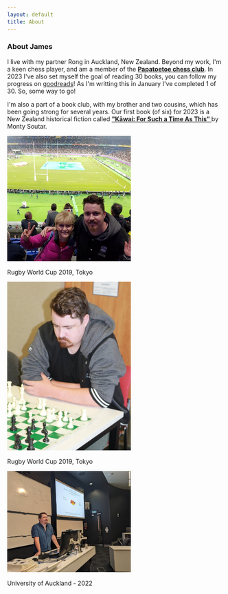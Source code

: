 ```yaml
---
layout: default
title: About
---
```

<!-- style="font-weight:bold" -->
<h3 class="mb-3">About James</h3>



<div class="container-fluid">
  <div class="row mb-4">
    <div class="col-sm-9 ">
    I live with my partner Rong in Auckland, New Zealand. Beyond my work, I'm a keen chess player, and am a member of the <b><a href="https://papatoetoechessclub.org.nz/">Papatoetoe chess club</a></b>. In 2023 I've also set myself the goal of reading 30 books, you can follow my progress on <a href="https://www.goodreads.com/user_challenges/40883878"> goodreads</a>! As I'm writting this in January I've completed 1 of 30. So, some way to go!

I'm also a part of a book club, with my brother and two cousins, which has been going strong for several years. Our first book (of six) for 2023 is a New Zealand historical fiction called <a href="https://www.goodreads.com/book/show/75564756-k-wai"><b>"Kāwai: For Such a Time As This" </b></a> by Monty Soutar. 
    </div>
    </div>

  <div class="row">
  <div class="col-sm-3 ">
<div class="card" style="width: 18rem;">
  <img src="imgs\profile_rugby.jpg" class="card-img-top" alt="...">
  <div class="card-body">
    <p class="card-text">Rugby World Cup 2019, Tokyo</p>
  </div>
</div>
</div>

<div class="col-sm-3 ">
<div class="card" style="width: 18rem;">
  <img src="imgs\profile_chess.jpg" class="card-img-top" alt="...">
  <div class="card-body">
    <p class="card-text">Rugby World Cup 2019, Tokyo</p>
  </div>
</div>
</div>

<div class="col-sm-3 ">
<div class="card" style="width: 18rem;">
  <img src="imgs\profile_lecture.jpg" class="card-img-top" alt="...">
  <div class="card-body">
    <p class="card-text">University of Auckland - 2022</p>
  </div>
</div>
</div>

  </div>
</div>

